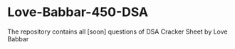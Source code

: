 # Love-Babbar-450-DSA
The repository contains all [soon] questions of DSA Cracker Sheet by Love Babbar

